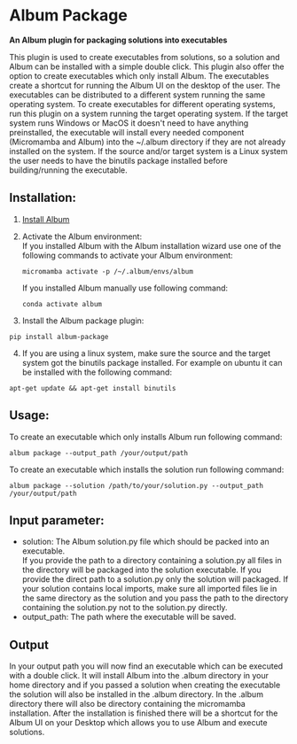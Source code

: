 # Album Package
**An Album plugin for packaging solutions into executables**

This plugin is used to create executables from solutions, so a solution and Album can be installed with a simple
double click. This plugin also offer the option to create executables which only install Album. 
The executables create a shortcut for running the Album UI on the desktop of the user.
The executables can be distributed to a different system running the same operating system.
To create executables for different operating systems, run this plugin on a system running the target operating system.
If the target system runs Windows or MacOS it doesn't need to have anything preinstalled, the executable will install every 
needed component (Micromamba and Album) into the ~/.album directory if they are not already
installed on the system. If the source and/or target system is a Linux system the user needs to have the binutils package installed 
before building/running the executable.


## Installation:
1. [Install Album](https://docs.album.solutions/en/latest/installation-instructions.html#)
2. Activate the Album environment: <br>
If you installed Album with the Album installation wizard use one of the following commands to activate your 
Album environment:
      ```
      micromamba activate -p /~/.album/envs/album
      ```
   If you installed Album manually use following command:
      ```
      conda activate album
      ```
    

3. Install the Album package plugin:
```
pip install album-package
```
4. If you are using a linux system, make sure the source and the target system got the binutils package installed.
For example on ubuntu it can be installed with the following command:
```
apt-get update && apt-get install binutils
```

## Usage:
To create an executable which only installs Album run following command:
```
album package --output_path /your/output/path
```
To create an executable which installs the solution run following command:
```
album package --solution /path/to/your/solution.py --output_path /your/output/path
```

## Input parameter:
- solution: The Album solution.py file which should be packed into an executable. <br>
  If you provide the path to a directory containing a solution.py all files in the directory will be
  packaged into the solution executable. If you provide the direct path to a solution.py only the solution will
  packaged. If your solution contains local imports, make sure all imported files lie in the same directory as the solution
  and you pass the path to the directory containing the solution.py not to the solution.py directly.
- output_path: The path where the executable will be saved.

## Output
In your output path you will now find an executable which can be executed with a double click. It will install Album
into the .album directory in your home directory and if you passed a solution when creating the executable the solution 
will also be installed in the .album directory. In the .album directory there will also be directory containing the
micromamba installation. After the installation is finished there will be a shortcut for the Album UI on your Desktop 
which allows you to use Album and execute solutions.